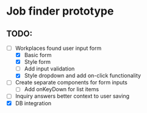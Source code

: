 # Job finder prototype

## TODO:

- [ ] Workplaces found user input form
  - [x] Basic form
  - [x] Style form
  - [ ] Add input validation
  - [x] Style dropdown and add on-click functionality
- [ ] Create separate components for form inputs
  - [ ] Add onKeyDown for list items
- [ ] Inquiry answers better context to user saving
- [x] DB integration
